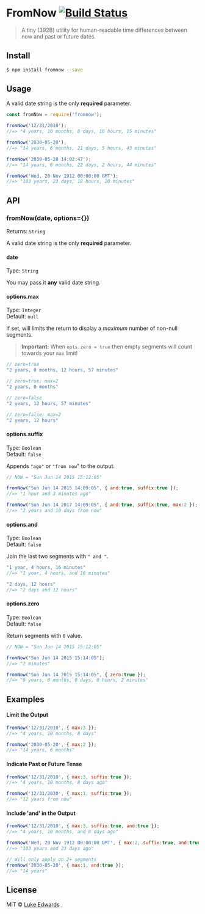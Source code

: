# FromNow [![Build Status](https://travis-ci.org/lukeed/fromnow.svg?branch=master)](https://travis-ci.org/lukeed/fromnow)

> A tiny (392B) utility for human-readable time differences between now and past or future dates.

## Install

```sh
$ npm install fromnow --save
```

## Usage

A valid date string is the only **required** parameter.

```js
const fromNow = require('fromnow');

fromNow('12/31/2010');
//=> "4 years, 10 months, 8 days, 10 hours, 15 minutes"

fromNow('2030-05-20');
//=> "14 years, 6 months, 21 days, 5 hours, 43 minutes"

fromNow('2030-05-20 14:02:47');
//=> "14 years, 6 months, 22 days, 2 hours, 44 minutes"

fromNow('Wed, 20 Nov 1912 00:00:00 GMT');
//=> "103 years, 23 days, 18 hours, 20 minutes"
```

## API

### fromNow(date, options={})

Returns: `String`

A valid date string is the only **required** parameter.


#### date
Type: `String`

You may pass it **any** valid date string.

#### options.max
Type: `Integer`<br>
Default: `null`

If set, will limits the return to display a *maximum* number of non-null segments.

> **Important:** When `opts.zero = true` then empty segments will count towards your `max` limit!

```js
// zero=true
"2 years, 0 months, 12 hours, 57 minutes"

// zero=true; max=2
"2 years, 0 months"

// zero=false
"2 years, 12 hours, 57 minutes"

// zero=false; max=2
"2 years, 12 hours"
```

#### options.suffix

Type: `Boolean`<br>
Default: `false`

Appends `"ago"` or `"from now`" to the output.

```js
// NOW = "Sun Jun 14 2015 15:12:05"

fromNow("Sun Jun 14 2015 14:09:05", { and:true, suffix:true });
//=> "1 hour and 3 minutes ago"

fromNow("Sun Jun 14 2017 14:09:05", { and:true, suffix:true, max:2 });
//=> "2 years and 10 days from now"
```

#### options.and
Type: `Boolean`<br>
Default: `false`

Join the last two segments with `" and "`.

```js
"1 year, 4 hours, 16 minutes"
//=> "1 year, 4 hours, and 16 minutes"

"2 days, 12 hours"
//=> "2 days and 12 hours"
```

#### options.zero
Type: `Boolean`<br>
Default: `false`

Return segments with `0` value.

```js
// NOW = "Sun Jun 14 2015 15:12:05"

fromNow("Sun Jun 14 2015 15:14:05");
//=> "2 minutes"

fromNow("Sun Jun 14 2015 15:14:05", { zero:true });
//=> "0 years, 0 months, 0 days, 0 hours, 2 minutes"
```

## Examples

#### Limit the Output

```js
fromNow('12/31/2010', { max:3 });
//=> "4 years, 10 months, 8 days"

fromNow('2030-05-20', { max:2 });
//=> "14 years, 6 months"
```

#### Indicate Past or Future Tense

```js
fromNow('12/31/2010', { max:3, suffix:true });
//=> "4 years, 10 months, 8 days ago"

fromNow('12/31/2030', { max:1, suffix:true });
//=> "12 years from now"
```

#### Include 'and' in the Output

```js
fromNow('12/31/2010', { max:3, suffix:true, and:true });
//=> "4 years, 10 months, and 8 days ago"

fromNow('Wed, 20 Nov 1912 00:00:00 GMT', { max:2, suffix:true, and:true });
//=> "103 years and 23 days ago"

// Will only apply on 2+ segments
fromNow('2030-05-20', { max:1, and:true });
//=> "14 years"
```


## License

MIT © [Luke Edwards](https://lukeed.com)
